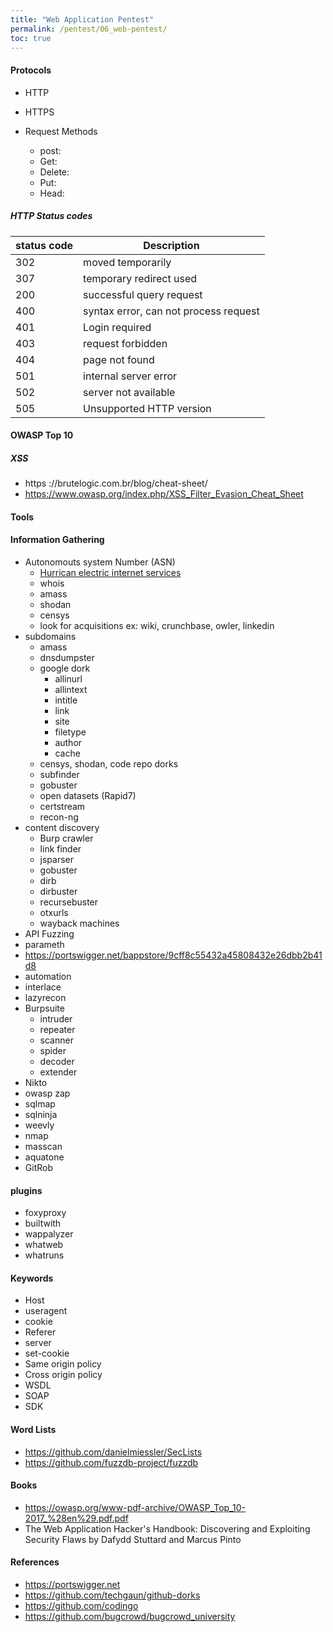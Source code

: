 ```yaml
---
title: "Web Application Pentest"
permalink: /pentest/06_web-pentest/
toc: true
---
```

#### Protocols
- HTTP
- HTTPS

- Request Methods
  - post:
  - Get:
  - Delete:
  - Put:
  - Head: 



##### HTTP Status codes
| status code | Description |
| ---- | ------------------ |
| 302 | moved temporarily |
| 307 | temporary redirect used |
| 200 | successful query request |
| 400 | syntax error, can not process request |
| 401 | Login required |
| 403 | request forbidden |
| 404 | page not found |
| 501 | internal server error |
| 502 | server not available |
| 505 | Unsupported HTTP version |


#### OWASP Top 10
##### XSS
  - https ://brutelogic.com.br/blog/cheat-sheet/
  - https://www.owasp.org/index.php/XSS_Filter_Evasion_Cheat_Sheet
#### Tools
#### Information Gathering 
- Autonomouts system Number (ASN) 
  - [Hurrican electric internet services](https://bgp.he.net/)
  - whois
  - amass
  - shodan
  - censys
  - look for acquisitions ex: wiki, crunchbase, owler, linkedin
- subdomains
  - amass
  - dnsdumpster
  - google dork
    - allinurl
    - allintext
    - intitle
    - link
    - site
    - filetype
    - author
    - cache
  - censys, shodan, code repo dorks
  - subfinder
  - gobuster
  - open datasets (Rapid7)
  - certstream
  - recon-ng
- content discovery 
  - Burp crawler
  - link finder
  - jsparser
  - gobuster
  - dirb
  - dirbuster
  - recursebuster
  - otxurls
  - wayback machines
 - API Fuzzing
  - parameth
  - https://portswigger.net/bappstore/9cff8c55432a45808432e26dbb2b41d8
 - automation
  - interlace
  - lazyrecon
- Burpsuite
  - intruder
  - repeater
  - scanner
  - spider
  - decoder
  - extender
- Nikto
- owasp zap
- sqlmap
- sqlninja
- weevly
- nmap
- masscan 
- aquatone
- GitRob

#### plugins
- foxyproxy
- builtwith
- wappalyzer
- whatweb
- whatruns

#### Keywords
- Host
- useragent
- cookie
- Referer
- server
- set-cookie
- Same origin policy
- Cross origin policy
- WSDL
- SOAP
- SDK

#### Word Lists
- https://github.com/danielmiessler/SecLists
- https://github.com/fuzzdb-project/fuzzdb

#### Books 
- https://owasp.org/www-pdf-archive/OWASP_Top_10-2017_%28en%29.pdf.pdf
- The Web Application Hacker's Handbook: Discovering and Exploiting Security Flaws by Dafydd Stuttard and Marcus Pinto
#### References 
- https://portswigger.net
- https://github.com/techgaun/github-dorks
- https://github.com/codingo
- https://github.com/bugcrowd/bugcrowd_university
